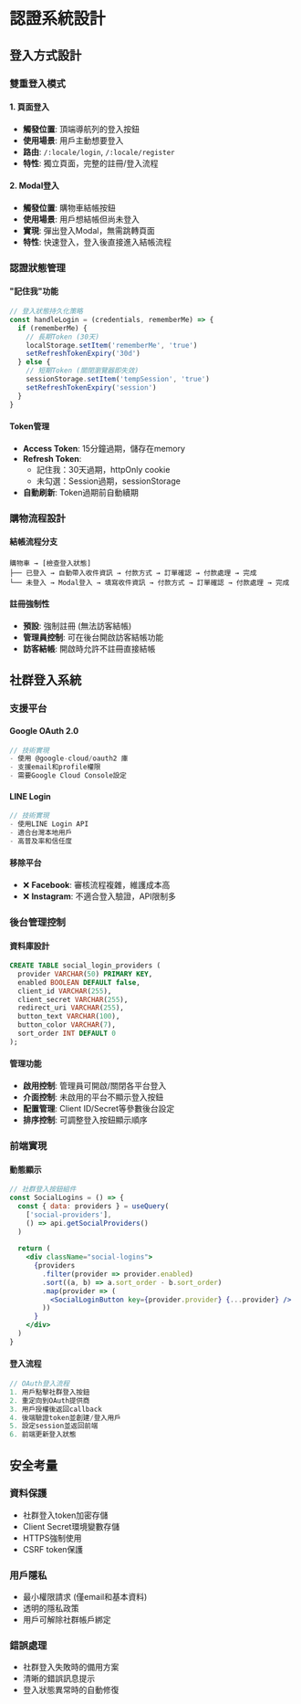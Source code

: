 # 認證系統設計

## 登入方式設計

### 雙重登入模式

#### 1. 頁面登入
- **觸發位置**: 頂端導航列的登入按鈕
- **使用場景**: 用戶主動想要登入
- **路由**: `/:locale/login`, `/:locale/register`
- **特性**: 獨立頁面，完整的註冊/登入流程

#### 2. Modal登入  
- **觸發位置**: 購物車結帳按鈕
- **使用場景**: 用戶想結帳但尚未登入
- **實現**: 彈出登入Modal，無需跳轉頁面
- **特性**: 快速登入，登入後直接進入結帳流程

### 認證狀態管理

#### "記住我"功能
```js
// 登入狀態持久化策略
const handleLogin = (credentials, rememberMe) => {
  if (rememberMe) {
    // 長期Token (30天)
    localStorage.setItem('rememberMe', 'true')
    setRefreshTokenExpiry('30d')
  } else {
    // 短期Token (關閉瀏覽器即失效)
    sessionStorage.setItem('tempSession', 'true')
    setRefreshTokenExpiry('session')
  }
}
```

#### Token管理
- **Access Token**: 15分鐘過期，儲存在memory
- **Refresh Token**: 
  - 記住我：30天過期，httpOnly cookie
  - 未勾選：Session過期，sessionStorage
- **自動刷新**: Token過期前自動續期

### 購物流程設計

#### 結帳流程分支
```
購物車 → [檢查登入狀態]
├── 已登入 → 自動帶入收件資訊 → 付款方式 → 訂單確認 → 付款處理 → 完成
└── 未登入 → Modal登入 → 填寫收件資訊 → 付款方式 → 訂單確認 → 付款處理 → 完成
```

#### 註冊強制性
- **預設**: 強制註冊 (無法訪客結帳)
- **管理員控制**: 可在後台開啟訪客結帳功能
- **訪客結帳**: 開啟時允許不註冊直接結帳

## 社群登入系統

### 支援平台

#### Google OAuth 2.0
```js
// 技術實現
- 使用 @google-cloud/oauth2 庫
- 支援email和profile權限
- 需要Google Cloud Console設定
```

#### LINE Login
```js  
// 技術實現
- 使用LINE Login API
- 適合台灣本地用戶
- 高普及率和信任度
```

#### 移除平台
- ❌ **Facebook**: 審核流程複雜，維護成本高
- ❌ **Instagram**: 不適合登入驗證，API限制多

### 後台管理控制

#### 資料庫設計
```sql
CREATE TABLE social_login_providers (
  provider VARCHAR(50) PRIMARY KEY,
  enabled BOOLEAN DEFAULT false,
  client_id VARCHAR(255),
  client_secret VARCHAR(255),
  redirect_uri VARCHAR(255),
  button_text VARCHAR(100),
  button_color VARCHAR(7),
  sort_order INT DEFAULT 0
);
```

#### 管理功能
- **啟用控制**: 管理員可開啟/關閉各平台登入
- **介面控制**: 未啟用的平台不顯示登入按鈕
- **配置管理**: Client ID/Secret等參數後台設定
- **排序控制**: 可調整登入按鈕顯示順序

### 前端實現

#### 動態顯示
```jsx
// 社群登入按鈕組件
const SocialLogins = () => {
  const { data: providers } = useQuery(
    ['social-providers'],
    () => api.getSocialProviders()
  )
  
  return (
    <div className="social-logins">
      {providers
        .filter(provider => provider.enabled)
        .sort((a, b) => a.sort_order - b.sort_order)
        .map(provider => (
          <SocialLoginButton key={provider.provider} {...provider} />
        ))
      }
    </div>
  )
}
```

#### 登入流程
```js
// OAuth登入流程
1. 用戶點擊社群登入按鈕
2. 重定向到OAuth提供商
3. 用戶授權後返回callback
4. 後端驗證token並創建/登入用戶
5. 設定session並返回前端
6. 前端更新登入狀態
```

## 安全考量

### 資料保護
- 社群登入token加密存儲
- Client Secret環境變數存儲
- HTTPS強制使用
- CSRF token保護

### 用戶隱私
- 最小權限請求 (僅email和基本資料)
- 透明的隱私政策
- 用戶可解除社群帳戶綁定

### 錯誤處理
- 社群登入失敗時的備用方案
- 清晰的錯誤訊息提示
- 登入狀態異常時的自動修復